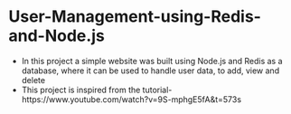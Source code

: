 # User-Management-using-Redis-and-Node.js

<ul>
  <li>In this project a simple website was built using Node.js and Redis as a database, where it can be used to handle user data, to add, view and delete</li>
  <li> This project is inspired from the tutorial-https://www.youtube.com/watch?v=9S-mphgE5fA&t=573s </li>
  </ul>
